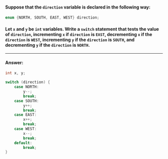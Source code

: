 #### Suppose that the `direction` variable is declared in the following way:

```c
enum {NORTH, SOUTH, EAST, WEST} direction;
```

#### Let `x` and `y` be `int` variables. Write a `switch` statement that tests the value of `direction`, incrementing `x` if `direction` is `EAST`, decrementing `x` if the `direction` is `WEST`, incrementing `y` if the `direction` is `SOUTH`, and decrementing `y` if the `direction` is `NORTH`.

---

#### Answer:

```c
int x, y;

switch (direction) {
    case NORTH:
        y--;
        break;
    case SOUTH:
        y++;
        break;
    case EAST:
        x++;
        break;
    case WEST:
        x--;
        break;
    default:
        break;
}
```
